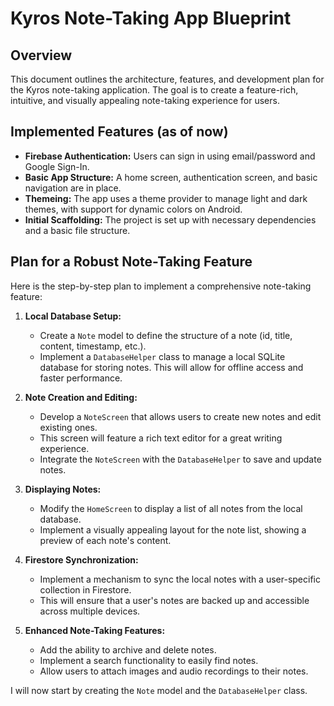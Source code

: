 # Kyros Note-Taking App Blueprint

## Overview

This document outlines the architecture, features, and development plan for the Kyros note-taking application. The goal is to create a feature-rich, intuitive, and visually appealing note-taking experience for users.

## Implemented Features (as of now)

*   **Firebase Authentication:** Users can sign in using email/password and Google Sign-In.
*   **Basic App Structure:** A home screen, authentication screen, and basic navigation are in place.
*   **Themeing:** The app uses a theme provider to manage light and dark themes, with support for dynamic colors on Android.
*   **Initial Scaffolding:** The project is set up with necessary dependencies and a basic file structure.

## Plan for a Robust Note-Taking Feature

Here is the step-by-step plan to implement a comprehensive note-taking feature:

1.  **Local Database Setup:**
    *   Create a `Note` model to define the structure of a note (id, title, content, timestamp, etc.).
    *   Implement a `DatabaseHelper` class to manage a local SQLite database for storing notes. This will allow for offline access and faster performance.

2.  **Note Creation and Editing:**
    *   Develop a `NoteScreen` that allows users to create new notes and edit existing ones.
    *   This screen will feature a rich text editor for a great writing experience.
    *   Integrate the `NoteScreen` with the `DatabaseHelper` to save and update notes.

3.  **Displaying Notes:**
    *   Modify the `HomeScreen` to display a list of all notes from the local database.
    *   Implement a visually appealing layout for the note list, showing a preview of each note's content.

4.  **Firestore Synchronization:**
    *   Implement a mechanism to sync the local notes with a user-specific collection in Firestore.
    *   This will ensure that a user's notes are backed up and accessible across multiple devices.

5.  **Enhanced Note-Taking Features:**
    *   Add the ability to archive and delete notes.
    *   Implement a search functionality to easily find notes.
    *   Allow users to attach images and audio recordings to their notes.

I will now start by creating the `Note` model and the `DatabaseHelper` class.
